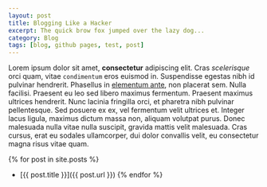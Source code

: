 ```yaml
---
layout: post
title: Blogging Like a Hacker
excerpt: The quick brow fox jumped over the lazy dog...
category: Blog
tags: [blog, github pages, test, post]
---
```


Lorem ipsum dolor sit amet, **consectetur** adipiscing elit. Cras *scelerisque* orci quam, vitae `condimentum` eros euismod in. Suspendisse egestas nibh id pulvinar hendrerit. Phasellus in [elementum ante](), non placerat sem. Nulla facilisi. Praesent eu leo sed libero maximus fermentum. Praesent maximus ultrices hendrerit. Nunc lacinia fringilla orci, et pharetra nibh pulvinar pellentesque. Sed posuere ex ex, vel fermentum velit ultrices et. Integer lacus ligula, maximus dictum massa non, aliquam volutpat purus. Donec malesuada nulla vitae nulla suscipit, gravida mattis velit malesuada. Cras cursus, erat eu sodales ullamcorper, dui dolor convallis velit, eu consectetur magna risus vitae quam.

{% for post in site.posts %}
* [{{ post.title }}]({{ post.url }})
{% endfor %}
